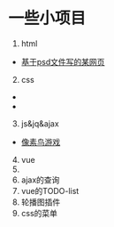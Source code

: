 # 一些小项目

1. html
- [基于psd文件写的某网页](https://gityuzi.github.io/ife.baidu/html-css/task-05/task-05.html)
2. css
- 
- 

3. js&jq&ajax
- [像素鸟游戏]()

4. vue
1. 
2. ajax的查询
3. vue的TODO-list
4. 轮播图插件
5. css的菜单
